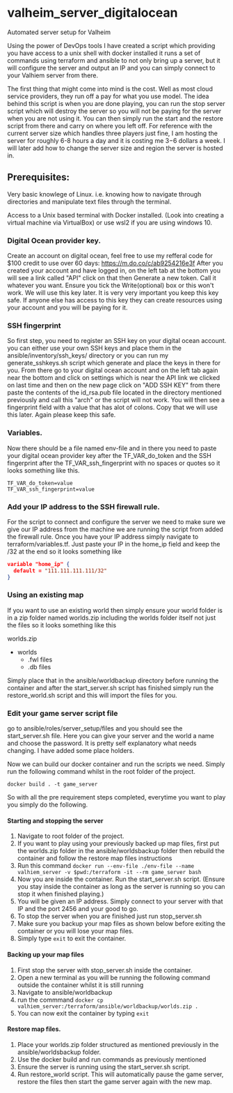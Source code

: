 # valheim_server_digitalocean
Automated server setup for Valheim

Using the power of DevOps tools I have created a script which providing you have access to a unix shell with docker installed it runs a set of commands using terraform and ansible to not only bring up a server, but it will configure the server and output an IP and you can simply connect to your Valhiem server from there.

The first thing that might come into mind is the cost. Well as most cloud service providers, they run off a pay for what you use model. The idea behind
this script is when you are done playing, you can run the stop server script
which will destroy the server so you will not be paying for the server when you are not using it. You can then simply run the
start and the restore script from there and carry on where you left off. For
reference with the current server size which handles three players just fine,
I am hosting the server for roughly 6-8 hours a day and it is costing me $3-$6
dollars a week. I will later add how to change the server size and region the
server is hosted in. 

## Prerequisites:

Very basic knowlege of Linux. i.e. knowing how to navigate through directories
and manipulate text files through the terminal.

Access to a Unix based terminal with Docker installed. (Look into creating a virtual machine via VirtualBox) or use wsl2 if you are using windows 10.

### Digital Ocean provider key.

Create an account on digital ocean, feel free to use my refferal code for $100 credit to use over 60 days: https://m.do.co/c/ab9254216e3f
After you created your account and have logged in, on the left tab at the
bottom you will see a link called "API" click on that then Generate a new token.
Call it whatever you want. Ensure you tick the Write(optional) box or this
won't work. We will use this key later. It is very very important you keep this
key safe. If anyone else has access to this key they can create resources using
your account and you will be paying for it. 

### SSH fingerprint

So first step, you need to register an SSH key on your digital ocean account.
you can either use your own SSH keys and place them in the
ansible/inventory/ssh_keys/ directory or you can run my generate_sshkeys.sh
script which generate and place the keys in there for you. From there go to your
digital ocean account and on the left tab again near the bottom and click on
settings which is near the API link we clicked on last time and then on the new page click on
"ADD SSH KEY" from there paste the contents of the id_rsa.pub file located in
the directory mentioned previously and call this "arch" or the script will not
work. You will then see a fingerprint field with a value that has alot of
colons. Copy that we will use this later. Again please keep this safe. 

### Variables. 

Now there should be a file named env-file and in there you need to paste your
digital ocean provider key after the TF_VAR_do_token and the SSH fingerprint
after the TF_VAR_ssh_fingerprint with no spaces or quotes so it looks something
like this.

```
TF_VAR_do_token=value
TF_VAR_ssh_fingerprint=value
```

### Add your IP address to the SSH firewall rule.

For the script to connect and configure the server we need to make sure we give
our IP address from the machine we are running the script from added the
firewall rule. Once you have your IP address simply navigate to
terraform/variables.tf. Just paste your IP in the home_ip field and keep the
/32 at the end so it looks something like 

```json
variable "home_ip" {
  default = "111.111.111.111/32"
}
```
### Using an existing map 

If you want to use an existing world then simply ensure your world folder is in
a zip folder named worlds.zip including the worlds folder itself not just the files so it looks
something like this

worlds.zip
  * worlds
     * .fwl files
     * .db files 

Simply place that in the ansible/worldbackup directory before running the container and after the start_server.sh script has finished simply run the restore_world.sh script and this will import the files for you. 

### Edit your game server script file

go to ansible/roles/server_setup/files and you should see
the start_server.sh file. Here you can give your server and the world a name
and choose the password. It is pretty self explanatory what needs changing.
I have added some place holders.

Now we can build our docker container and run the scripts we need.
Simply run the following command whilst in the root folder of the project.

```docker build . -t game_server```

So with all the pre requirement steps completed, everytime you want to play you
simply do the following. 

#### Starting and stopping the server

1. Navigate to root folder of the project.
2. If you want to play using your previously backed up map files, first put the worlds.zip folder in the ansible/worldsbackup folder then rebuild the container and follow the restore map files instructions
3. Run this command ```docker run --env-file ./env-file --name valhiem_server -v $pwd:/terraform -it --rm game_server bash```
4. Now you are inside the container. Run the start_server.sh script. (Ensure you stay inside the container as long as the server is running so you can stop it when finished playing.)
5. You will be given an IP address. Simply connect to your server with that IP and the port 2456 and your good to go. 
6. To stop the server when you are finished just run stop_server.sh
7. Make sure you backup your map files as shown below before exiting the container or you will lose your map files. 
8. Simply type ```exit``` to exit the container. 

#### Backing up your map files

1. First stop the server with stop_server.sh inside the container.
2. Open a new terminal as you will be running the following command outside the container whilst it is still running
3. Navigate to ansible/worldbackup 
4. run the commmand ```docker cp valhiem_server:/terraform/ansible/worldbackup/worlds.zip .```
5. You can now exit the container by typing ```exit```

#### Restore map files.

1. Place your worlds.zip folder structured as mentioned previously in the ansible/worldsbackup folder.
2. Use the docker build and run commands as previously mentioned
3. Ensure the server is running using the start_server.sh script. 
4. Run restore_world script. This will automatically pause the game server, restore the files then start the game server again with the new map. 
